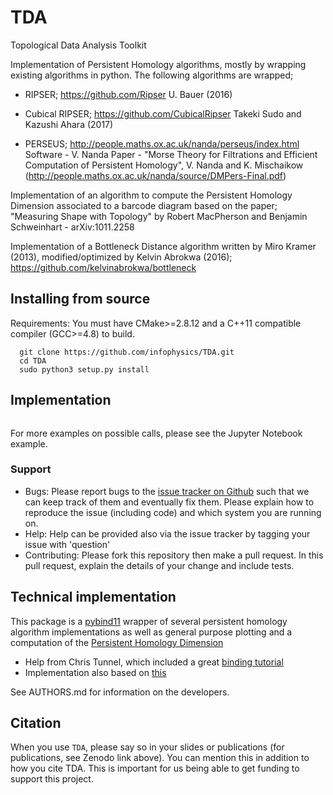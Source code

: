 # TDA
Topological Data Analysis Toolkit


Implementation of Persistent Homology algorithms, mostly by wrapping existing algorithms in python.  The following algorithms are wrapped;

- RIPSER; https://github.com/Ripser
U. Bauer (2016)

- Cubical RIPSER; https://github.com/CubicalRipser
Takeki Sudo and Kazushi Ahara (2017)

- PERSEUS; http://people.maths.ox.ac.uk/nanda/perseus/index.html
Software - V. Nanda
Paper - "Morse Theory for Filtrations and Efficient Computation of Persistent Homology", V. Nanda and K. Mischaikow (http://people.maths.ox.ac.uk/nanda/source/DMPers-Final.pdf)


Implementation of an algorithm to compute the Persistent Homology Dimension associated to a barcode diagram based on the paper; "Measuring Shape with Topology" by Robert MacPherson and Benjamin Schweinhart - arXiv:1011.2258 


Implementation of a Bottleneck Distance algorithm written by Miro Kramer (2013), modified/optimized by Kelvin Abrokwa (2016); https://github.com/kelvinabrokwa/bottleneck




## Installing from source

Requirements: You must have CMake>=2.8.12 and a C++11 compatible compiler (GCC>=4.8) to build.

```
  git clone https://github.com/infophysics/TDA.git
  cd TDA
  sudo python3 setup.py install
```
## Implementation
```

```

For more examples on possible calls, please see the Jupyter Notebook example.



### Support

* Bugs: Please report bugs to the [issue tracker on Github](https://github.com/infophysics/TDA/issues) such that we can keep track of them and eventually fix them.  Please explain how to reproduce the issue (including code) and which system you are running on.
* Help: Help can be provided also via the issue tracker by tagging your issue with 'question'
* Contributing:  Please fork this repository then make a pull request.  In this pull request, explain the details of your change and include tests.

## Technical implementation

This package is a [pybind11](https://pybind11.readthedocs.io/en/stable/intro.html) wrapper of several persistent homology algorithm implementations as well as general purpose plotting and a computation of the [Persistent Homology Dimension](https://people.math.osu.edu/schweinhart.2/MeasuringShapeWithTopology.pdf)

* Help from Chris Tunnel, which included a great [binding tutorial](https://indico.cern.ch/event/694818/contributions/2985778/attachments/1682465/2703470/PyHEPTalk.pdf)
* Implementation also based on [this](http://www.benjack.io/2018/02/02/python-cpp-revisited.html)

See AUTHORS.md for information on the developers.

## Citation

When you use `TDA`, please say so in your slides or publications (for publications, see Zenodo link above).  You can mention this in addition to how you cite TDA.  This is important for us being able to get funding to support this project.
